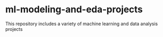 # ml-modeling-and-eda-projects
This repository includes a variety of machine learning and data analysis projects

